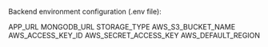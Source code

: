 Backend environment configuration (.env file):

APP_URL
MONGODB_URL
STORAGE_TYPE
AWS_S3_BUCKET_NAME
AWS_ACCESS_KEY_ID
AWS_SECRET_ACCESS_KEY
AWS_DEFAULT_REGION
